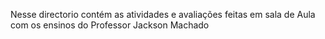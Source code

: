 Nesse directorio contém as atividades e avaliações feitas em sala de Aula com os ensinos do Professor Jackson Machado

